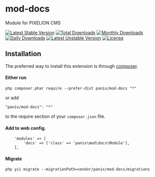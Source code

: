 # mod-docs

Module for PIXELION CMS

[![Latest Stable Version](https://poser.pugx.org/panix/mod-docs/v/stable)](https://packagist.org/packages/panix/mod-docs)
[![Total Downloads](https://poser.pugx.org/panix/mod-docs/downloads)](https://packagist.org/packages/panix/mod-docs)
[![Monthly Downloads](https://poser.pugx.org/panix/mod-docs/d/monthly)](https://packagist.org/packages/panix/mod-docs)
[![Daily Downloads](https://poser.pugx.org/panix/mod-docs/d/daily)](https://packagist.org/packages/panix/mod-docs)
[![Latest Unstable Version](https://poser.pugx.org/panix/mod-docs/v/unstable)](https://packagist.org/packages/panix/mod-docs)
[![License](https://poser.pugx.org/panix/mod-docs/license)](https://packagist.org/packages/panix/mod-docs)


## Installation

The preferred way to install this extension is through [composer](http://getcomposer.org/download/).

#### Either run

```
php composer.phar require --prefer-dist panix/mod-docs "*"
```

or add

```
"panix/mod-docs": "*"
```

to the require section of your `composer.json` file.


#### Add to web config.
```
    'modules' => [
        'docs' => ['class' => 'panix\mod\docs\Module'],
    ],
```
#### Migrate
```
php yii migrate --migrationPath=vendor/panix/mod-docs/migrations
```
